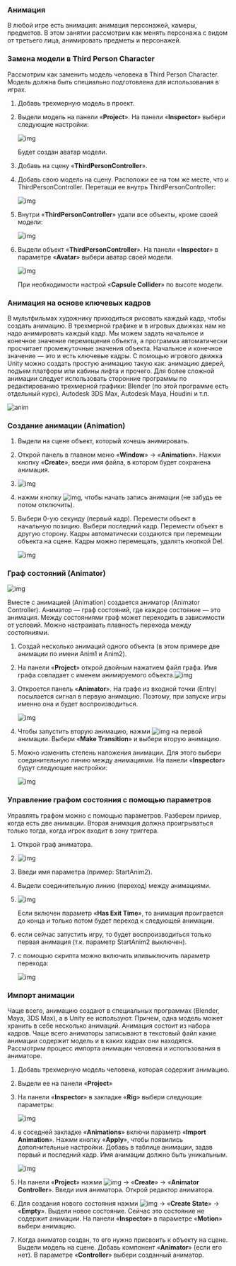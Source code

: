 ### Анимация

В любой игре есть анимация: анимация персонажей, камеры, предметов. В этом занятии рассмотрим как менять персонажа с видом от третьего лица, анимировать предметы и персонажей.

### Замена модели в Third Person Character

Рассмотрим как заменить модель человека в Third Person Character. Модель должна быть специально подготовлена для использования в играх.

1. Добавь трехмерную модель в проект.

2. Выдели модель на панели «**Project**». На панели «**Inspector**» выбери следующие настройки:

   ![img](http://unity3d.unium.ru/lessons/lesson15/images/humanoid_rig.jpg)

   Будет создан аватар модели.

3. Добавь на сцену «**ThirdPersonController**».

4. Добавь свою модель на сцену. Расположи ее на том же месте, что и ThirdPersonController. Перетащи ее внутрь ThirdPersonController:

   ![img](http://unity3d.unium.ru/lessons/lesson15/images/third1.jpg)

5. Внутри «**ThirdPersonController**» удали все объекты, кроме своей модели:

   ![img](http://unity3d.unium.ru/lessons/lesson15/images/third2.jpg)

6. Выдели объект «**ThirdPersonController**». На панели «**Inspector**» в параметре «**Avatar**» выбери аватар своей модели.

   ![img](http://unity3d.unium.ru/lessons/lesson15/images/third3.jpg)

   При необходимости настрой «**Capsule Collider**» по высоте модели.

### Анимация на основе ключевых кадров

В мультфильмах художнику приходиться рисовать каждый кадр, чтобы создать анимацию. В трехмерной графике и в игровых движках нам не надо анимировать каждый кадр. Мы можем задать начальное и конечное значение перемещения объекта, а программа автоматически просчитает промежуточные значения объекта. Начальное и конечное значение — это и есть ключевые кадры. C помощью игрового движка Unity можно создать простую анимацию такую как: анимацию дверей, подъем платформ или кабины лифта и прочего. Для более сложной анимации следует использовать сторонние программы по редактированию трехмерной графики: Blender (по этой программе есть отдельный курс), Autodesk 3DS Max, Autodesk Maya, Houdini и т.п.

![anim](http://unity3d.unium.ru/lessons/lesson15/images/keyanimtheory.png)

### Создание анимации (Animation)

1. Выдели на сцене объект, который хочешь анимировать.
2. Открой панель в главном меню «**Window**» → «**Animation**». Нажми кнопку «**Create**», введи имя файла, в котором будет сохранена анимация.
3. ![img](http://unity3d.unium.ru/lessons/lesson15/images/anim1.jpg)
4. нажми кнопку ![img](http://unity3d.unium.ru/lessons/lesson15/images/anim2.jpg), чтобы начать запись анимации (не забудь ее потом отключить).
5. Выбери 0-ую секунду (первый кадр). Перемести объект в начальную позицию. Выбери последний кадр. Перемести объект в другую сторону. Кадры автоматически создаются при перемещии объекта на сцене. Кадры можно перемещать, удалять кнопкой Del.

   ![img](http://unity3d.unium.ru/lessons/lesson15/images/anim3.jpg)

### Граф состояний (Animator)

![img](http://unity3d.unium.ru/lessons/lesson15/images/animator1.jpg)

Вместе с анимацией (Animation) создается аниматор (Animator Controller). Аниматор — граф состояний, где каждое состояние — это анимация. Между состояниями граф может переходить в зависимости от условий. Можно настраивать плавность перехода между состояниями.

1. Создай несколько анимаций одного объекта (в этом примере две анимации по имени Anim1 и Anim2).
2. На панели «**Project**» открой двойным нажатием файл графа. Имя графа совпадает с именем анимируемого объекта.![img](http://unity3d.unium.ru/lessons/lesson15/images/animator2.jpg)
3. Откроется панель «**Animator**». На графе из входной точки (Entry) посылается сигнал в первую анимацию. Поэтому, при запуске игры именно она и будет воспроизводиться.

   ![img](http://unity3d.unium.ru/lessons/lesson15/images/animator3.jpg)
4. Чтобы запустить вторую анимацию, нажми ![img](http://unity3d.unium.ru/images/rmb.png) на первой анимации. Выбери «**Make Transition**» и выбери вторую анимацию.
5. Можно изменить степень наложения анимации. Для этого выбери соединительную линию между анимациями. На панели «**Inspector**» будут следующие настройки:

   ![img](http://unity3d.unium.ru/lessons/lesson15/images/animator4.jpg)

### Управление графом состояния с помощью параметров

Управлять графом можно с помощью параметров. Разберем пример, когда есть две анимации. Вторая анимация должна проигрываться только тогда, когда игрок входит в зону триггера.

1. Открой граф аниматора.
2. ![img](http://unity3d.unium.ru/lessons/lesson15/images/scriptanim1.jpg)
3. Введи имя параметра (пример: StartAnim2).
4. Выдели соединительную линию (переход) между анимациями.
5. ![img](http://unity3d.unium.ru/lessons/lesson15/images/scriptanim2.jpg)

   Если включен параметр «**Has Exit Time**», то анимация проиграется до конца и только потом будет переход к следующей анимации.
6. если сейчас запустить игру, то будет воспроизводиться только первая анимация (т.к. параметр StartAnim2 выключен).
7. с помощью скрипта можно включить иливыключить параметр перехода:

   ![img](http://unity3d.unium.ru/lessons/lesson15/images/scriptanim3.jpg)

### Импорт анимации

Чаще всего, анимацию создают в специальных программах (Blender, Maya, 3DS Max), а в Unity ее используют. Причем, одна модель может хранить в себе несколько анимаций. Анимация состоит из набора кадров. Чаще всего аниматоры записывают в текстовый файл какие анимации содержит модель и в каких кадрах они находятся. Рассмотрим процесс импорта анимации человека и использования в аниматоре.

1. Добавь трехмерную модель человека, которая содержит анимацию.
2. Выдели ее на панели «**Project**»
3. На панели «**Inspector**» в закладке «**Rig**» выбери следующие параметры:

   ![img](http://unity3d.unium.ru/lessons/lesson15/images/import1.jpg)
4. в соседней закладке «**Animations**» включи параметр «**Import Animation**». Нажми кнопку «**Apply**», чтобы появились дополнительные настройки. Добавь в таблице анимации, задав первый и последний кадр. Имя анимации должно быть уникальным.

   ![img](http://unity3d.unium.ru/lessons/lesson15/images/import2.jpg)
5. На панели «**Project**» нажми ![img](http://unity3d.unium.ru/images/rmb.png) → «**Create**» → «**Animator Controller**». Введи имя аниматора. Открой редактор аниматора.
6. Для создания нового состояния нажми ![img](http://unity3d.unium.ru/images/rmb.png) → «**Create State**» → «**Empty**». Выдели новое состояние. Сейчас это состояние не содержит анимации. На панели «**Inspector**» в параметре «**Motion**» выбери анимацию.
7. Когда аниматор создан, то его нужно присвоить к объекту на сцене. Выдели модель на сцене. Добавь компонент «**Animator**» (если его нет). В параметре «**Controller**» выбери созданный аниматор.